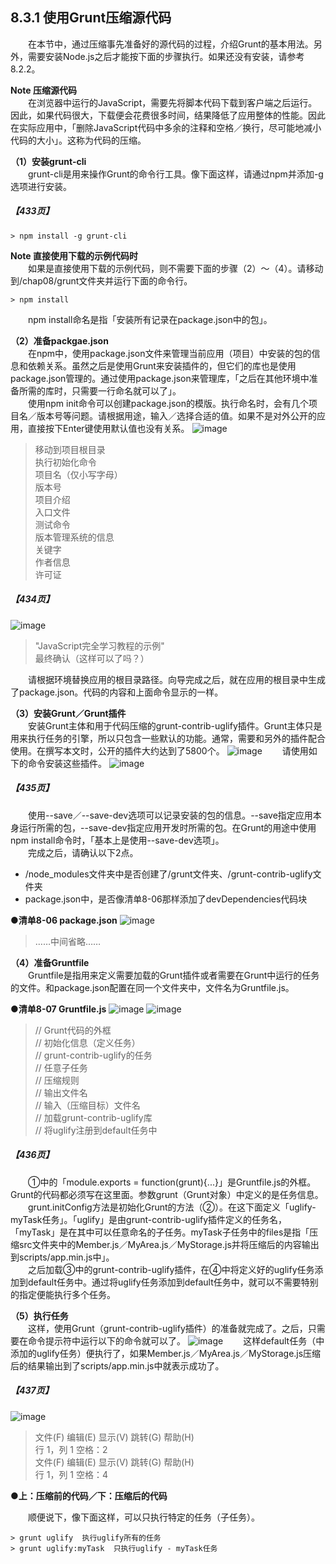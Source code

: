 ## 8.3.1 使用Grunt压缩源代码
&emsp;&emsp;在本节中，通过压缩事先准备好的源代码的过程，介绍Grunt的基本用法。另外，需要安装Node.js之后才能按下面的步骤执行。如果还没有安装，请参考8.2.2。

**Note 压缩源代码**<br>
&emsp;&emsp;在浏览器中运行的JavaScript，需要先将脚本代码下载到客户端之后运行。因此，如果代码很大，下载便会花费很多时间，结果降低了应用整体的性能。因此在实际应用中，「删除JavaScript代码中多余的注释和空格／换行，尽可能地减小代码的大小」。这称为代码的压缩。

**（1）安装grunt-cli**<br>
&emsp;&emsp;grunt-cli是用来操作Grunt的命令行工具。像下面这样，请通过npm并添加-g选项进行安装。
##### 【433页】
```
> npm install -g grunt-cli
```

**Note 直接使用下载的示例代码时**<br>
&emsp;&emsp;如果是直接使用下载的示例代码，则不需要下面的步骤（2）～（4）。请移动到/chap08/grunt文件夹并运行下面的命令行。
```
> npm install
```
&emsp;&emsp;npm install命名是指「安装所有记录在package.json中的包」。

**（2）准备packgae.json**<br>
&emsp;&emsp;在npm中，使用package.json文件来管理当前应用（项目）中安装的包的信息和依赖关系。虽然之后是使用Grunt来安装插件的，但它们的库也是使用package.json管理的。通过使用package.json来管理库，「之后在其他环境中准备所需的库时，只需要一行命名就可以了」。<br>
&emsp;&emsp;使用npm init命令可以创建package.json的模版。执行命名时，会有几个项目名／版本号等问题。请根据用途，输入／选择合适的值。如果不是对外公开的应用，直接按下Enter键使用默认值也没有关系。
![image](../../images/c8/スクリーンショット&#32;2019-04-21&#32;午後3.41.49.png)
> 移动到项目根目录  
> 执行初始化命令  
> 项目名（仅小写字母）  
> 版本号  
> 项目介绍  
> 入口文件  
> 测试命令  
> 版本管理系统的信息  
> 关键字  
> 作者信息  
> 许可证

##### 【434页】
![image](../../images/c8/スクリーンショット&#32;2019-04-21&#32;午後4.01.32.png)
> "JavaScript完全学习教程的示例"  
> 最终确认（这样可以了吗？）

&emsp;&emsp;请根据环境替换应用的根目录路径。向导完成之后，就在应用的根目录中生成了package.json。代码的内容和上面命令显示的一样。

**（3）安装Grunt／Grunt插件**<br>
&emsp;&emsp;安装Grunt主体和用于代码压缩的grunt-contrib-uglify插件。Grunt主体只是用来执行任务的引擎，所以只包含一些默认的功能。通常，需要和另外的插件配合使用。在撰写本文时，公开的插件大约达到了5800个。
![image](../../images/c8/スクリーンショット&#32;2019-04-21&#32;午後4.13.34.png)
&emsp;&emsp;请使用如下的命令安装这些插件。
![image](../../images/c8/スクリーンショット&#32;2019-04-21&#32;午後4.14.41.png)
##### 【435页】
&emsp;&emsp;使用--save／--save-dev选项可以记录安装的包的信息。--save指定应用本身运行所需的包，--save-dev指定应用开发时所需的包。在Grunt的用途中使用npm install命令时，「基本上是使用--save-dev选项」。<br>
&emsp;&emsp;完成之后，请确认以下2点。
- /node_modules文件夹中是否创建了/grunt文件夹、/grunt-contrib-uglify文件夹
- package.json中，是否像清单8-06那样添加了devDependencies代码块

**●清单8-06 package.json**
![image](../../images/c8/スクリーンショット&#32;2019-04-21&#32;午後5.48.53.png)
> ……中间省略……

**（4）准备Gruntfile**<br>
&emsp;&emsp;Gruntfile是指用来定义需要加载的Grunt插件或者需要在Grunt中运行的任务的文件。和package.json配置在同一个文件夹中，文件名为Gruntfile.js。

**●清单8-07 Gruntfile.js**
![image](../../images/c8/スクリーンショット&#32;2019-04-21&#32;午後5.59.47.png)
![image](../../images/c8/スクリーンショット&#32;2019-04-21&#32;午後6.00.09.png)
> // Grunt代码的外框  
> // 初始化信息（定义任务）  
> // grunt-contrib-uglify的任务  
> // 任意子任务  
> // 压缩规则  
> // 输出文件名  
> // 输入（压缩目标）文件名  
> // 加载grunt-contrib-uglify库  
> // 将uglify注册到default任务中

##### 【436页】
&emsp;&emsp;①中的「module.exports = function(grunt){...}」是Gruntfile.js的外框。Grunt的代码都必须写在这里面。参数grunt（Grunt对象）中定义的是任务信息。<br>
&emsp;&emsp;grunt.initConfig方法是初始化Grunt的方法（②）。在这下面定义「uglify-myTask任务」。「uglify」是由grunt-contrib-uglify插件定义的任务名，「myTask」是在其中可以任意命名的子任务。myTask子任务中的files是指「压缩src文件夹中的Member.js／MyArea.js／MyStorage.js并将压缩后的内容输出到scripts/app.min.js中」。<br>
&emsp;&emsp;之后加载③中的grunt-contrib-uglify插件，在④中将定义好的uglify任务添加到default任务中。通过将uglify任务添加到default任务中，就可以不需要特别的指定便能执行多个任务。

**（5）执行任务**<br>
&emsp;&emsp;这样，使用Grunt（grunt-contrib-uglify插件）的准备就完成了。之后，只需要在命令提示符中运行以下的命令就可以了。
![image](../../images/c8/スクリーンショット&#32;2019-04-22&#32;午前9.46.41.png)
&emsp;&emsp;这样default任务（中添加的uglify任务）便执行了，如果Member.js／MyArea.js／MyStorage.js压缩后的结果输出到了scripts/app.min.js中就表示成功了。
##### 【437页】
![image](../../images/c8/スクリーンショット&#32;2019-04-22&#32;午前9.54.34.png)
> 文件(F) 编辑(E) 显示(V) 跳转(G) 帮助(H)  
> 行 1，列 1 空格：2  
> 文件(F) 编辑(E) 显示(V) 跳转(G) 帮助(H)  
> 行 1，列 1 空格：4

**●上：压缩前的代码／下：压缩后的代码**

&emsp;&emsp;顺便说下，像下面这样，可以只执行特定的任务（子任务）。
```
> grunt uglify  执行uglify所有的任务
> grunt uglify:myTask  只执行uglify - myTask任务
```